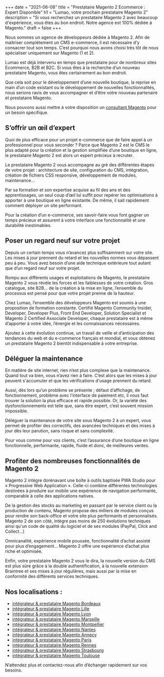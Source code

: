 +++
date = "2021-06-08"
title = "Prestataire Magento 2  Ecommerce : Expert Disponible"
h1 = "Lumao, votre prochain prestataire Magento 2"
description = "Si vous recherchez un prestataire Magento 2 avec beaucoup d'expérience, vous êtes au bon endroit. Notre agence est 100% dédiée à Magento."
draft = false
+++

Nous sommes un agence de développeurs dédiée à Magento 2. Afin de maitriser complétement un CMS e-commerce, il est nécessaire d’y consacrer tout son temps. C’est pourquoi nous avons choisi très tôt de nous spécialiser uniquement sur Magento (1 et 2). 

Lumao est déjà intervenu en temps que prestataire pour de nombreux sites Ecommerce, B2B et B2C. Si vous êtes à la recherche d’un nouveau prestataire Magento, vous êtes certainement au bon endroit.

Que cela soit pour le développement d’une nouvelle boutique, la reprise en main d’un code existant ou le développement de nouvelles fonctionnalités, nous serions ravis de vous accompagner et d’être votre nouveau partenaire et prestataire Magento.

Nous pouvons aussi mettre à votre disposition un <a href="/ecommerce/cms/magento/consultant/">consultant Magento</a> pour un besoin spécifique.

## S’offrir un œil d’expert

Quoi de plus efficace pour un projet e-commerce que de faire appel à un professionnel pour vous seconder ? Parce que Magento 2 est le CMS le plus adapté pour la création et la gestion simplifiée d’une boutique en ligne, le prestataire Magento 2 est alors un expert précieux à recruter.

Le prestataire Magento 2 vous accompagne au gré des différentes étapes de votre projet : architecture de site, configuration du CMS, intégration, création de fichiers CSS responsive, développement de modules, maintenance…

Par sa formation et son expertise acquise au fil des ans et des apprentissages, un seul coup d’œil lui suffit pour repérer les optimisations à apporter à une boutique en ligne existante. De même, il sait rapidement comment déployer un site performant.

Pour la création d’un e-commerce, ses savoir-faire vous font gagner un temps précieux et assurent à votre interface une fonctionnalité et une durabilité inestimables.

## Poser un regard neuf sur votre projet

Depuis un certain temps vous n’avancez plus suffisamment sur votre site. Les mises à jour prennent du retard et les nouvelles normes vous dépassent peu à peu. Vous avez besoin d’une aide technique extérieure tout autant que d’un regard neuf sur votre projet.

Rompu aux différents usages et exploitations de Magento, le prestataire Magento 2 vous révèle les forces et les faiblesses de votre création. Gros catalogue, site B2B... de la création à la mise en ligne, l’ensemble du processus est pensé pour que votre projet prenne de la hauteur.

Chez Lumao, l’ensemble des développeurs Magento est soumis à une proposition de formation constante. Certifié Magento Community Insider, Developer, Developer Plus, Front End Developer, Solution Specialist et Magento 2 Certified Associate Developer, chaque prestataire est à même d’apporter à votre idée, l’énergie et les connaissances nécessaires.

Ajoutez à cette évolution continue, un travail de veille et d’anticipation des tendances du web et du e-commerce français et mondial, et vous obtenez un prestataire Magento 2 bientôt indispensable à votre entreprise.

## Déléguer la maintenance

En matière de site internet, rien n’est plus complexe que la maintenance. Quand tout va bien, vous n’avez rien à faire. C’est alors que les mises à jour peuvent s'accumuler et que les vérifications d'usage prennent du retard.

Aussi, dès lors qu’un problème se présente ; défaut d’affichage, de fonctionnement, problème avec l’interface de paiement etc, il vous faut trouver la solution la plus efficace et rapide possible. Or, la variété des dysfonctionnements est telle que, sans être expert, c’est souvent mission impossible.

Déléguer la maintenance de votre site sous Magento 2 à un expert, vous permet de profiter des correctifs, des avancées techniques et des mises à jour dès leur parution, sans risque et sans complexité.

Pour vous comme pour vos clients, c’est l’assurance d’une boutique en ligne fonctionnelle, performante, rapide, fluide et donc, de meilleures ventes.

## Profiter des nombreuses fonctionnalités de Magento 2

Magento 2 intègre dorénavant une boîte à outils baptisée PWA Studio pour « Progressive Web Application ». Celle-ci combine différentes technologies destinées à produire sur mobile une expérience de navigation performante, comparable à celle des applications natives.

De la gestion des stocks au marketing en passant par le service client ou la production de contenu, Magento propose des milliers de modules conçus pour rendre son back-office et votre site plus performants et personnalisés. Magento 2 de son côté, intègre pas moins de 250 évolutions techniques ainsi qu'un code de qualité du logiciel et de ses modules (PayPal, Click and Collect…)

Omnicanalité, expérience mobile poussée, fonctionnalité d’achat assisté pour plus d’engagement… Magento 2 offre une expérience d’achat plus riche et optimisée.

Enfin, votre prestataire Magento 2 vous le dira, la nouvelle version du CMS est plus sûre grâce à la double authentification, à la nouvelle extension Braintree et ses mises à jour régulières, mais aussi par la mise en conformité des différents services techniques.
 

## Nos localisations :

- [intégrateur & prestataire Magento Bordeaux](/ecommerce/cms/magento/prestataire/bordeaux/)
- [intégrateur & prestataire Magento Lille](/ecommerce/cms/magento/prestataire/lille/)
- [intégrateur & prestataire Magento Lyon](/ecommerce/cms/magento/prestataire/lyon/)
- [intégrateur & prestataire Magento Marseille](/ecommerce/cms/magento/prestataire/marseille/)
- [intégrateur & prestataire Magento Montpellier](/ecommerce/cms/magento/prestataire/montpellier/)
- [intégrateur & prestataire Magento Nantes](/ecommerce/cms/magento/prestataire/nantes/)
- [intégrateur & prestataire Magento Annecy](/ecommerce/cms/magento/prestataire/annecy/)
- [intégrateur & prestataire Magento Paris](/ecommerce/cms/magento/prestataire/paris/)
- [intégrateur & prestataire Magento Rennes](/ecommerce/cms/magento/prestataire/rennes/)
- [intégrateur & prestataire Magento Strasbourg](/ecommerce/cms/magento/prestataire/strasbourg/)
- [intégrateur & prestataire Magento Toulouse](/ecommerce/cms/magento/prestataire/toulouse/)

N’attendez plus et contactez-nous afin d’échanger rapidement sur vos besoins.

